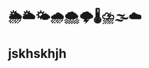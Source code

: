 # 🌦️🌥️🌤️🌧️🌨️🌩️🌡️⛈️🌫️☁️
<h1>jskhskhjh</h1>
 <img sur="https://www.zbw-mediatalk.eu/wp-content/uploads/2015/09/github-cover.jpg">

